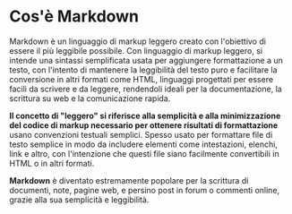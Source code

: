 # Cos'è Markdown 
Markdown è un linguaggio di markup leggero creato con l'obiettivo di essere il più leggibile possibile.
Con linguaggio di markup leggero, si intende una sintassi semplificata usata per aggiungere formattazione a un testo, con l'intento di mantenere la leggibilità del testo puro e facilitare la conversione in altri formati come HTML, linguaggi progettati per essere facili da scrivere e da leggere, rendendoli ideali per la documentazione, la scrittura su web e la comunicazione rapida.

**Il concetto di "leggero" si riferisce alla semplicità e alla minimizzazione del codice di markup necessario per ottenere risultati di formattazione** usano convenzioni testuali semplici.
Spesso usato per formattare file di testo semplice in modo da includere elementi come intestazioni, elenchi, link e altro, con l'intenzione che questi file siano facilmente convertibili in HTML o in altri formati.

**Markdown** è diventato estremamente popolare per la scrittura di documenti, note, pagine web, e persino post in forum o commenti online, grazie alla sua semplicità e leggibilità.

